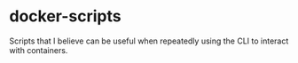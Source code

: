 # docker-scripts

Scripts that I believe can be useful when repeatedly using the CLI to interact with containers.
